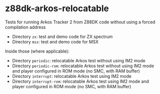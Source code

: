 # z88dk-arkos-relocatable
Tests for running Arkos Tracker 2 from Z88DK code without using a forced compilation address

* Directory `zx`: test and demo code for ZX spectrum
* Directory `msx`: test and demo code for MSX

Inside those (where applicable):

* Directory `periodic`: relocatable Arkos test without using IM2 mode
* Directory `periodic-rom`: relocatable Arkos test without using IM2 mode
  and player configured in ROM mode (no SMC, with RAM buffer)
* Directory `interrupt`: relocatable Arkos test using IM2 mode
* Directory `interrupt-rom`: relocatable Arkos test using IM2 mode and
  player configured in ROM mode (no SMC, with RAM buffer)
